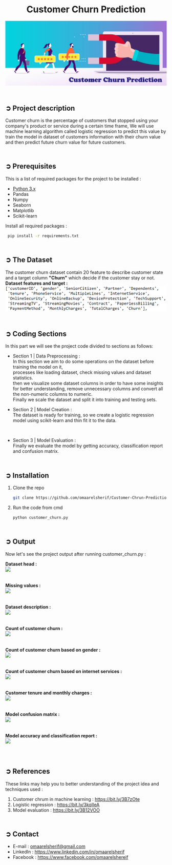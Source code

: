 
<!-- PROJECT TITLE -->
**<h1 align="center">Customer Churn Prediction</h1>**

<!-- LOGO -->
<p align="center">
  <img src="Images/customer_chrun.jpg"/>
</p>

<!-- PROJECT DESCRIPTION -->
## <br>**➲ Project description**
Customer churn is the percentage of customers that stopped using your company's product
or service during a certain time frame, We will use machine learning algorithm called logistic regression to predict this value by train the model in dataset of customers information with their churn value and then predict future churn value for future customers.

<!-- PREREQUISTIES -->
## <br>**➲ Prerequisites**
This is a list of required packages for the project to be installed :
* <a href="https://www.python.org/downloads/" target="_blank">Python 3.x</a>
* Pandas 
* Numpy
* Seaborn
* Matplotlib
* Scikit-learn

Install all required packages :
 ```sh
  pip install -r requirements.txt
  ```

<!-- THE DATASET -->
## <br>**➲ The Dataset**
The customer churn dataset contain 20 feature to describe customer state<br>
and a target column **"Churn"** which decide if the customer stay or not.
<br>**Dataset features and target :**
![](Images/dataset_columns.png)

<!-- CODING SECTIONS -->
## <br>**➲ Coding Sections**
In this part we will see the project code divided to sections as follows:
<br>

- Section 1 | Data Preprocessing :<br>
In this section we aim to do some operations on the dataset before training the model on it,
<br>processes like loading dataset, check missing values and dataset statistics.
<br>then we visualize some dataset columns in order to have some insights for better understanding, remove unnecessary columns and convert all the non-numeric columns to numeric.
<br>Finally we scale the dataset and split it into training and testing sets.<br>

- Section 2 | Model Creation :<br>
The dataset is ready for training, so we create a logistic regression model using scikit-learn and thin fit it to the data.
<br>

- Section 3 | Model Evaluation :<br>
Finally we evaluate the model by getting accuracy, classification report and confusion matrix.

<!-- INSTALLATION -->
## <br>**➲ Installation**

1. Clone the repo
   ```sh
   git clone https://github.com/omaarelsherif/Customer-Chrun-Prediction-Using-Machine-Learning.git
   ```
2. Run the code from cmd
   ```sh
   python customer_churn.py

<!-- OUTPUT -->
## <br>**➲ Output**
Now let's see the project output after running customer_churn.py :

**Dataset head :**<br>
![](/Images/Output_1_Dataset_Head.png)<br><br>

**Missing values :**<br>
![](/Images/Output_2_Missing_Values.png)<br><br>

**Dataset description :**<br>
![](/Images/Output_3_Dataset_Description.png)<br><br>

**Count of customer churn :**<br>
![](/Images/Output_4_Count_Customer_Churn.png)<br><br>

**Count of customer churn based on gender :**<br>
![](/Images/Output_5_Churn_Gender.png)<br><br>

**Count of customer churn based on internet services :**<br>
![](/Images/Output_6_Churn_Internet.png)<br><br>

**Customer tenure and monthly charges :**<br>
![](/Images/Output_7_tenure_MonthlyCharges.png)<br><br>

**Model confusion matrix :**<br>
![](/Images/Output_8_Confusion_Matrix.png)<br><br>

**Model accuracy and classification report :**<br>
![](/Images/Output_9_Acc_Classification_Report.png)<br><br>

<!-- REFERENCES -->
## <br>**➲ References**
 
These links may help you to better understanding of the project idea and techniques used :
1. Customer chrum in machine learning : https://bit.ly/3B7zOte
2. Logistic regression : https://bit.ly/3kqIIeA
3. Model evaluation : https://bit.ly/3B12VOO

<!-- CONTACT -->
## <br>**➲ Contact**

- E-mail   : [omaarelsherif@gmail.com](mailto:omaarelsherif@gmail.com)
- LinkedIn : https://www.linkedin.com/in/omaarelsherif
- Facebook : https://www.facebook.com/omaarelshereif
